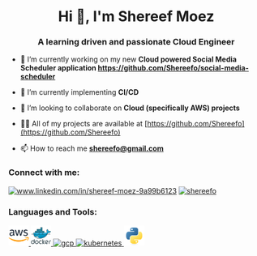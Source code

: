 <h1 align="center">Hi 👋, I'm Shereef Moez</h1>
<h3 align="center">A learning driven and passionate Cloud Engineer</h3>

- 🔭 I’m currently working on my new **Cloud powered Social Media Scheduler application https://github.com/Shereefo/social-media-scheduler**

- 🌱 I’m currently implementing **CI/CD**

- 👯 I’m looking to collaborate on **Cloud (specifically AWS) projects**

- 👨‍💻 All of my projects are available at [https://github.com/Shereefo](https://github.com/Shereefo)

- 📫 How to reach me **shereefo@gmail.com**

<h3 align="left">Connect with me:</h3>
<p align="left">
<a href="www.linkedin.com/in/shereefmoez" target="blank"><img align="center" src="https://raw.githubusercontent.com/rahuldkjain/github-profile-readme-generator/master/src/images/icons/Social/linked-in-alt.svg" alt="www.linkedin.com/in/shereef-moez-9a99b6123" height="30" width="40" /></a>
<a href="https://instagram.com/shereefo" target="blank"><img align="center" src="https://raw.githubusercontent.com/rahuldkjain/github-profile-readme-generator/master/src/images/icons/Social/instagram.svg" alt="shereefo" height="30" width="40" /></a>
</p>

<h3 align="left">Languages and Tools:</h3>
<p align="left"> <a href="https://aws.amazon.com" target="_blank" rel="noreferrer"> <img src="https://raw.githubusercontent.com/devicons/devicon/master/icons/amazonwebservices/amazonwebservices-original-wordmark.svg" alt="aws" width="40" height="40"/> </a> <a href="https://www.docker.com/" target="_blank" rel="noreferrer"> <img src="https://raw.githubusercontent.com/devicons/devicon/master/icons/docker/docker-original-wordmark.svg" alt="docker" width="40" height="40"/> </a> <a href="https://cloud.google.com" target="_blank" rel="noreferrer"> <img src="https://www.vectorlogo.zone/logos/google_cloud/google_cloud-icon.svg" alt="gcp" width="40" height="40"/> </a> <a href="https://kubernetes.io" target="_blank" rel="noreferrer"> <img src="https://www.vectorlogo.zone/logos/kubernetes/kubernetes-icon.svg" alt="kubernetes" width="40" height="40"/> </a> <a href="https://www.python.org" target="_blank" rel="noreferrer"> <img src="https://raw.githubusercontent.com/devicons/devicon/master/icons/python/python-original.svg" alt="python" width="40" height="40"/> </a> </p>

